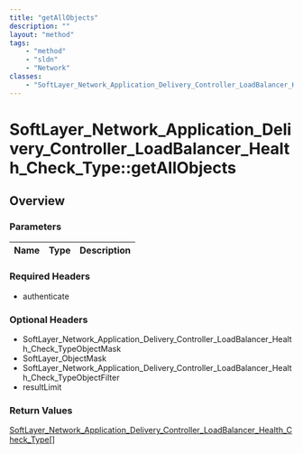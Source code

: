 ```yaml
---
title: "getAllObjects"
description: ""
layout: "method"
tags:
    - "method"
    - "sldn"
    - "Network"
classes:
    - "SoftLayer_Network_Application_Delivery_Controller_LoadBalancer_Health_Check_Type"
---
```

# SoftLayer_Network_Application_Delivery_Controller_LoadBalancer_Health_Check_Type::getAllObjects
## Overview 


### Parameters 
|Name | Type | Description |
| --- | --- | --- |


### Required Headers
* authenticate

### Optional Headers
* SoftLayer_Network_Application_Delivery_Controller_LoadBalancer_Health_Check_TypeObjectMask
* SoftLayer_ObjectMask
* SoftLayer_Network_Application_Delivery_Controller_LoadBalancer_Health_Check_TypeObjectFilter
* resultLimit

### Return Values
<a href='/reference/datatypes/SoftLayer_Network_Application_Delivery_Controller_LoadBalancer_Health_Check_Type'>SoftLayer_Network_Application_Delivery_Controller_LoadBalancer_Health_Check_Type[] </a>
